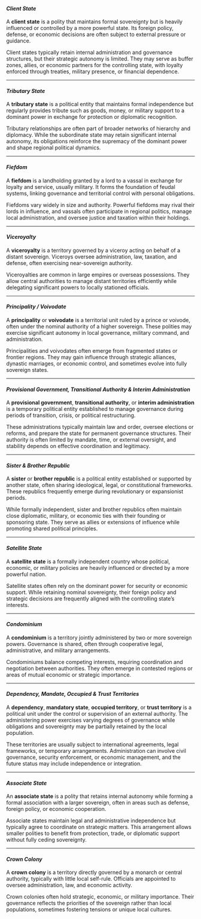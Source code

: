 #### *Client State*
A **client state** is a polity that maintains formal sovereignty but is heavily influenced or controlled by a more powerful state. Its foreign policy, defense, or economic decisions are often subject to external pressure or guidance.

Client states typically retain internal administration and governance structures, but their strategic autonomy is limited. They may serve as buffer zones, allies, or economic partners for the controlling state, with loyalty enforced through treaties, military presence, or financial dependence.

---
#### *Tributary State*
A **tributary state** is a political entity that maintains formal independence but regularly provides tribute such as goods, money, or military support to a dominant power in exchange for protection or diplomatic recognition.

Tributary relationships are often part of broader networks of hierarchy and diplomacy. While the subordinate state may retain significant internal autonomy, its obligations reinforce the supremacy of the dominant power and shape regional political dynamics.

---
#### *Fiefdom*
A **fiefdom** is a landholding granted by a lord to a vassal in exchange for loyalty and service, usually military. It forms the foundation of feudal systems, linking governance and territorial control with personal obligations.

Fiefdoms vary widely in size and authority. Powerful fiefdoms may rival their lords in influence, and vassals often participate in regional politics, manage local administration, and oversee justice and taxation within their holdings.

---
#### *Viceroyalty*
A **viceroyalty** is a territory governed by a viceroy acting on behalf of a distant sovereign. Viceroys oversee administration, law, taxation, and defense, often exercising near-sovereign authority.

Viceroyalties are common in large empires or overseas possessions. They allow central authorities to manage distant territories efficiently while delegating significant powers to locally stationed officials.

---
#### *Principality / Voivodate*
A **principality** or **voivodate** is a territorial unit ruled by a prince or voivode, often under the nominal authority of a higher sovereign. These polities may exercise significant autonomy in local governance, military command, and administration.

Principalities and voivodates often emerge from fragmented states or frontier regions. They may gain influence through strategic alliances, dynastic marriages, or economic control, and sometimes evolve into fully sovereign states.

---
#### *Provisional Government, Transitional Authority & Interim Administration*
A **provisional government**, **transitional authority**, or **interim administration** is a temporary political entity established to manage governance during periods of transition, crisis, or political restructuring.

These administrations typically maintain law and order, oversee elections or reforms, and prepare the state for permanent governance structures. Their authority is often limited by mandate, time, or external oversight, and stability depends on effective coordination and legitimacy.

---
#### *Sister & Brother Republic*
A **sister** or **brother republic** is a political entity established or supported by another state, often sharing ideological, legal, or constitutional frameworks. These republics frequently emerge during revolutionary or expansionist periods.

While formally independent, sister and brother republics often maintain close diplomatic, military, or economic ties with their founding or sponsoring state. They serve as allies or extensions of influence while promoting shared political principles.

---
#### *Satellite State*
A **satellite state** is a formally independent country whose political, economic, or military policies are heavily influenced or directed by a more powerful nation.

Satellite states often rely on the dominant power for security or economic support. While retaining nominal sovereignty, their foreign policy and strategic decisions are frequently aligned with the controlling state’s interests.

---
#### *Condominium*
A **condominium** is a territory jointly administered by two or more sovereign powers. Governance is shared, often through cooperative legal, administrative, and military arrangements.

Condominiums balance competing interests, requiring coordination and negotiation between authorities. They often emerge in contested regions or areas of mutual economic or strategic importance.

---
#### *Dependency, Mandate, Occupied & Trust Territories*
A **dependency**, **mandatory state**, **occupied territory**, or **trust territory** is a political unit under the control or supervision of an external authority. The administering power exercises varying degrees of governance while obligations and sovereignty may be partially retained by the local population.

These territories are usually subject to international agreements, legal frameworks, or temporary arrangements. Administration can involve civil governance, security enforcement, or economic management, and the future status may include independence or integration.

---
#### *Associate State*
An **associate state** is a polity that retains internal autonomy while forming a formal association with a larger sovereign, often in areas such as defense, foreign policy, or economic cooperation.

Associate states maintain legal and administrative independence but typically agree to coordinate on strategic matters. This arrangement allows smaller polities to benefit from protection, trade, or diplomatic support without fully ceding sovereignty.

---
#### *Crown Colony*
A **crown colony** is a territory directly governed by a monarch or central authority, typically with little local self-rule. Officials are appointed to oversee administration, law, and economic activity.

Crown colonies often hold strategic, economic, or military importance. Their governance reflects the priorities of the sovereign rather than local populations, sometimes fostering tensions or unique local cultures.